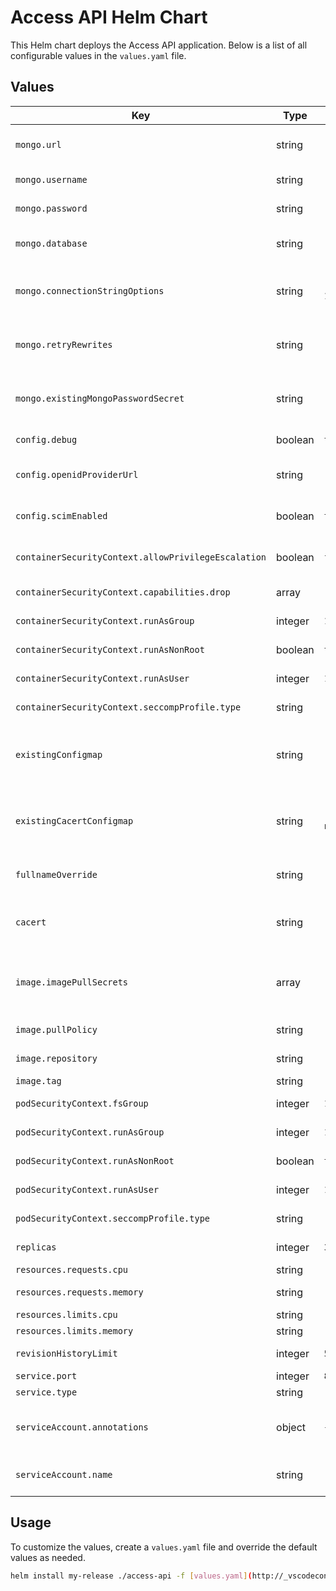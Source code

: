 # Access API Helm Chart

This Helm chart deploys the Access API application. Below is a list of all configurable values in the `values.yaml` file.

## Values

| Key                          | Type     | Default Value                          | Description                                                                 |
|------------------------------|----------|----------------------------------------|-----------------------------------------------------------------------------|
| `mongo.url`                  | string   | `"mongodb://example.mongodb.net"`      | MongoDB connection URL.                                                    |
| `mongo.username`             | string   | `"root"`                               | MongoDB username.                                                          |
| `mongo.password`             | string   | `"your.mongo.password.here"`           | MongoDB password.                                                          |
| `mongo.database`             | string   | `"access"`                             | MongoDB database name.                                                     |
| `mongo.connectionStringOptions` | string | `"authMechanism=SCRAM-SHA-1&retryWrites=false"` | Additional connection string options for MongoDB.                          |
| `mongo.retryRewrites`        | string   | `"false"`                              | Retry rewrites option for MongoDB.                                         |
| `mongo.existingMongoPasswordSecret`             | string   | `""`               | Name of the existing secret for configuration.                             |
| `config.debug`               | boolean  | `true`                                 | Enable debug logging.                                                      |
| `config.openidProviderUrl`   | string   | `"https://oidc.example.com"`           | The URL of the OIDC provider.                                              |
| `config.scimEnabled`         | boolean  | `true`                                 | Enable SCIM user management.                                               |
| `containerSecurityContext.allowPrivilegeEscalation` | boolean | `false` | Allow privilege escalation.                                                |
| `containerSecurityContext.capabilities.drop` | array | `["ALL"]` | Capabilities to drop.                                                      |
| `containerSecurityContext.runAsGroup` | integer | `185` | Group ID to run as.                                                        |
| `containerSecurityContext.runAsNonRoot` | boolean | `true` | Run as non-root user.                                                      |
| `containerSecurityContext.runAsUser` | integer | `185` | User ID to run as.                                                         |
| `containerSecurityContext.seccompProfile.type` | string | `"RuntimeDefault"` | Seccomp profile type.                                                      |
| `existingConfigmap`          | string   | `"existing-configmap-name"`            | Name of the existing configmap for configuration.                          |
| `existingCacertConfigmap`    | string   | `"existing-cacert-configmap-name"`     | Name of the existing configmap for extra certificates.                     |
| `fullnameOverride`           | string   | `"custom-fullname"`                    | Override the full name of the chart.                                       |
| `cacert`                     | string   | `"path/to/cacert.pem"`                 | Path to the extra certificates to be trusted.                              |
| `image.imagePullSecrets`     | array    | `[]`                                  | List of secrets to use for pulling the image.                              |
| `image.pullPolicy`           | string   | `"Always"`                             | Image pull policy.                                                         |
| `image.repository`           | string   | `"telicent/telicent-access-api"`       | Image repository.                                                          |
| `image.tag`                  | string   | `"latest"`                             | Image tag.                                                                 |
| `podSecurityContext.fsGroup` | integer  | `185`                                  | Filesystem group ID.                                                       |
| `podSecurityContext.runAsGroup` | integer | `185`                                | Group ID to run as.                                                        |
| `podSecurityContext.runAsNonRoot` | boolean | `true`                              | Run as non-root user.                                                      |
| `podSecurityContext.runAsUser` | integer | `185`                                 | User ID to run as.                                                         |
| `podSecurityContext.seccompProfile.type` | string | `"RuntimeDefault"`                  | Seccomp profile type.                                                      |
| `replicas`                   | integer  | `3`                                   | Number of replicas.                                                        |
| `resources.requests.cpu`     | string   | `"500m"`                              | CPU request.                                                               |
| `resources.requests.memory`  | string   | `"512Mi"`                             | Memory request.                                                            |
| `resources.limits.cpu`       | string   | `"1"`                                 | CPU limit.                                                                 |
| `resources.limits.memory`    | string   | `"1Gi"`                               | Memory limit.                                                              |
| `revisionHistoryLimit`       | integer  | `5`                                   | Revision history limit.                                                    |
| `service.port`               | integer  | `8080`                                | Service port.                                                              |
| `service.type`               | string   | `"ClusterIP"`                         | Service type.                                                              |
| `serviceAccount.annotations` | object   | `{}`                                  | Annotations for the service account.                                       |
| `serviceAccount.name`        | string   | `""`                                  | Name of the service account.                                               |

## Usage

To customize the values, create a `values.yaml` file and override the default values as needed.
```bash
helm install my-release ./access-api -f [values.yaml](http://_vscodecontentref_/1)